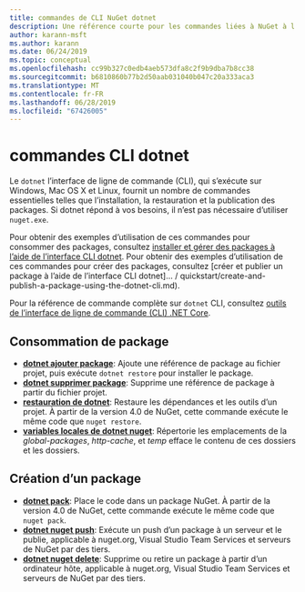 ```yaml
---
title: commandes de CLI NuGet dotnet
description: Une référence courte pour les commandes liées à NuGet à l’aide de l’interface de ligne de commande dotnet.
author: karann-msft
ms.author: karann
ms.date: 06/24/2019
ms.topic: conceptual
ms.openlocfilehash: cc99b327c0edb4aeb573dfa8c2f9b9dba7b8cc38
ms.sourcegitcommit: b6810860b77b2d50aab031040b047c20a333aca3
ms.translationtype: MT
ms.contentlocale: fr-FR
ms.lasthandoff: 06/28/2019
ms.locfileid: "67426005"
---
```

# <a name="dotnet-cli-commands"></a>commandes CLI dotnet

Le `dotnet` l’interface de ligne de commande (CLI), qui s’exécute sur Windows, Mac OS X et Linux, fournit un nombre de commandes essentielles telles que l’installation, la restauration et la publication des packages. Si dotnet répond à vos besoins, il n’est pas nécessaire d’utiliser `nuget.exe`.

Pour obtenir des exemples d’utilisation de ces commandes pour consommer des packages, consultez [installer et gérer des packages à l’aide de l’interface CLI dotnet](../consume-packages/install-use-packages-dotnet-cli.md). Pour obtenir des exemples d’utilisation de ces commandes pour créer des packages, consultez [créer et publier un package à l’aide de l’interface CLI dotnet]... / quickstart/create-and-publish-a-package-using-the-dotnet-cli.md).

Pour la référence de commande complète sur `dotnet` CLI, consultez [outils de l’interface de ligne de commande (CLI) .NET Core](/dotnet/core/tools/?tabs=netcore2x).

## <a name="package-consumption"></a>Consommation de package

- [**dotnet ajouter package**](/dotnet/core/tools/dotnet-add-package): Ajoute une référence de package au fichier projet, puis exécute `dotnet restore` pour installer le package.
- [**dotnet supprimer package**](/dotnet/core/tools/dotnet-remove-package): Supprime une référence de package à partir du fichier projet.
- [**restauration de dotnet**](/dotnet/core/tools/dotnet-restore?tabs=netcore2x): Restaure les dépendances et les outils d’un projet. À partir de la version 4.0 de NuGet, cette commande exécute le même code que `nuget restore`.
- [**variables locales de dotnet nuget**](/dotnet/core/tools/dotnet-nuget-locals): Répertorie les emplacements de la *global-packages*, *http-cache*, et *temp* efface le contenu de ces dossiers et les dossiers.

## <a name="package-creation"></a>Création d’un package

- [**dotnet pack**](/dotnet/core/tools/dotnet-pack?tabs=netcore2x): Place le code dans un package NuGet. À partir de la version 4.0 de NuGet, cette commande exécute le même code que `nuget pack`.
- [**dotnet nuget push**](/dotnet/core/tools/dotnet-nuget-push): Exécute un push d’un package à un serveur et le publie, applicable à nuget.org, Visual Studio Team Services et serveurs de NuGet par des tiers.
- [**dotnet nuget delete**](/dotnet/core/tools/dotnet-nuget-delete): Supprime ou retire un package à partir d’un ordinateur hôte, applicable à nuget.org, Visual Studio Team Services et serveurs de NuGet par des tiers.
